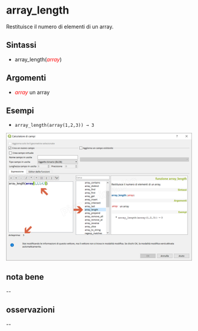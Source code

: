 # array_length

Restituisce il numero di elementi di un array.

## Sintassi

* array_length(_<span style="color:red;">array</span>_)

## Argomenti

* _<span style="color:red;">array</span>_ un array

## Esempi

* `array_length(array(1,2,3)) → 3`

![](../../img/arrays/array_length/array_length1.png)

## nota bene

--

## osservazioni

--
